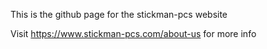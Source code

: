 This is the github page for the stickman-pcs website 

Visit https://www.stickman-pcs.com/about-us for more info
